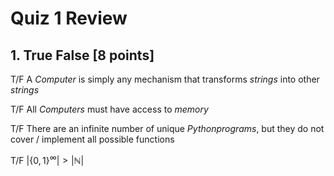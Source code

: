 # Quiz 1 Review

## 1. True False [8 points]
T/F A $Computer$ is simply any mechanism that transforms $strings$ into other $strings$

T/F All $Computers$ must have access to $memory$

T/F There are an infinite number of unique $Python programs$, but they do not cover / implement all possible functions

T/F $\left| \{0,1\}^\infty \right| > \left|{ℕ}\right|$
